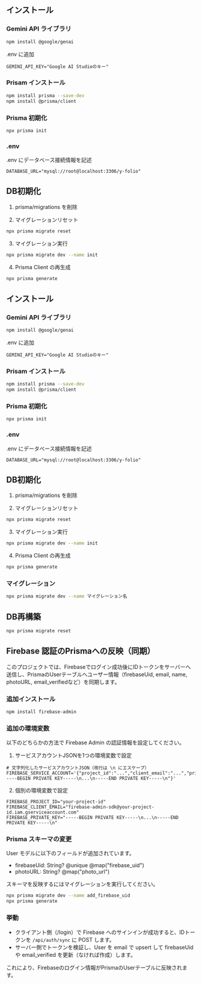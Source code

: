 
## インストール
### Gemini API ライブラリ

```bash
npm install @google/genai
```

.env に追加
```env
GEMINI_API_KEY="Google AI Studioのキー"
```


### Prisam インストール
```bash
npm install prisma --save-dev
npm install @prisma/client
```

### Prisma 初期化
```bash
npx prisma init
```

### .env
.env にデータベース接続情報を記述

```env
DATABASE_URL="mysql://root@localhost:3306/y-folio"
```

## DB初期化
1. prisma/migrations を削除

2. マイグレーションリセット
```bash
npx prisma migrate reset
```

3. マイグレーション実行
```bash
npx prisma migrate dev --name init
```

4. Prisma Client の再生成
```bash
npx prisma generate
```

## インストール
### Gemini API ライブラリ

```bash
npm install @google/genai
```

.env に追加
```env
GEMINI_API_KEY="Google AI Studioのキー"
```


### Prisam インストール
```bash
npm install prisma --save-dev
npm install @prisma/client
```

### Prisma 初期化
```bash
npx prisma init
```

### .env
.env にデータベース接続情報を記述

```env
DATABASE_URL="mysql://root@localhost:3306/y-folio"
```

## DB初期化
1. prisma/migrations を削除

2. マイグレーションリセット
```bash
npx prisma migrate reset
```

3. マイグレーション実行
```bash
npx prisma migrate dev --name init
```

4. Prisma Client の再生成
```bash
npx prisma generate
```

### マイグレーション
```bash
npx prisma migrate dev --name マイグレーション名
```

## DB再構築
```bash
npx prisma migrate reset
```

## Firebase 認証のPrismaへの反映（同期）
このプロジェクトでは、Firebaseでログイン成功後にIDトークンをサーバーへ送信し、PrismaのUserテーブルへユーザー情報（firebaseUid, email, name, photoURL, email_verifiedなど）を同期します。

### 追加インストール
```bash
npm install firebase-admin
```

### 追加の環境変数
以下のどちらかの方法で Firebase Admin の認証情報を設定してください。

1) サービスアカウントJSONを1つの環境変数で設定
```env
# 文字列化したサービスアカウントJSON（改行は \n にエスケープ）
FIREBASE_SERVICE_ACCOUNT='{"project_id":"...","client_email":"...","private_key":"-----BEGIN PRIVATE KEY-----\n...\n-----END PRIVATE KEY-----\n"}'
```

2) 個別の環境変数で設定
```env
FIREBASE_PROJECT_ID="your-project-id"
FIREBASE_CLIENT_EMAIL="firebase-admin-sdk@your-project-id.iam.gserviceaccount.com"
FIREBASE_PRIVATE_KEY="-----BEGIN PRIVATE KEY-----\n...\n-----END PRIVATE KEY-----\n"
```

### Prisma スキーマの変更
User モデルに以下のフィールドが追加されています。
- firebaseUid: String? @unique @map("firebase_uid")
- photoURL: String? @map("photo_url")

スキーマを反映するにはマイグレーションを実行してください。
```bash
npx prisma migrate dev --name add_firebase_uid
npx prisma generate
```

### 挙動
- クライアント側（/login）で Firebase へのサインインが成功すると、IDトークンを `/api/auth/sync` に POST します。
- サーバー側でトークンを検証し、User を email で upsert して firebaseUid や email_verified を更新（なければ作成）します。

これにより、Firebaseのログイン情報がPrismaのUserテーブルに反映されます。
